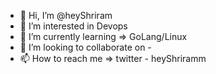 - 👋 Hi, I’m @heyShriram
- 👀 I’m interested in Devops
- 🌱 I’m currently learning => GoLang/Linux
- 💞️ I’m looking to collaborate on - 
- 📫 How to reach me => twitter - heyShriramm

<!---
heyShriram/heyShriram is a ✨ special ✨ repository because its `README.md` (this file) appears on your GitHub profile.
You can click the Preview link to take a look at your changes.
--->
